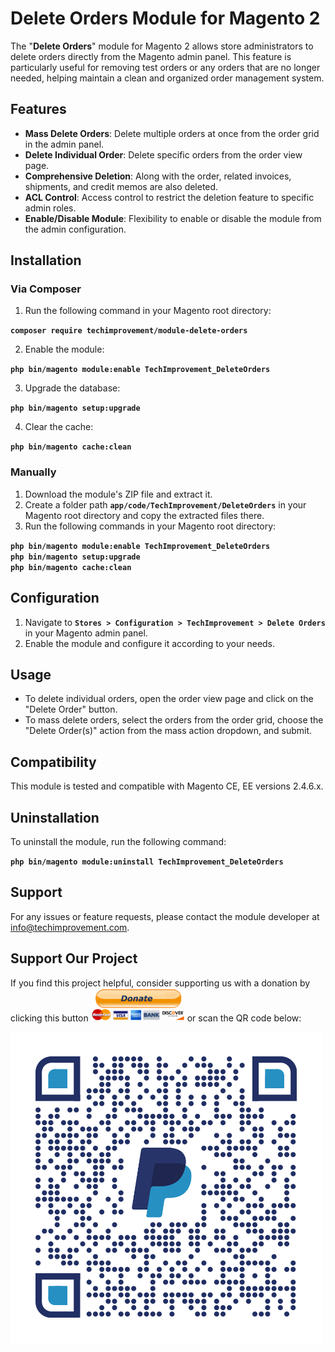 <h1><strong>Delete Orders Module for Magento 2</strong></h1>
<p>The "<strong>Delete Orders</strong>" module for Magento 2 allows store administrators to delete orders directly from the Magento admin panel. This feature is particularly useful for removing test orders or any orders that are no longer needed, helping maintain a clean and organized order management system.</p>
<h2>Features</h2>
<ul>
<li><strong>Mass Delete Orders</strong>: Delete multiple orders at once from the order grid in the admin panel.</li>
<li><strong>Delete Individual Order</strong>: Delete specific orders from the order view page.</li>
<li><strong>Comprehensive Deletion</strong>: Along with the order, related invoices, shipments, and credit memos are also deleted.</li>
<li><strong>ACL Control</strong>: Access control to restrict the deletion feature to specific admin roles.</li>
<li><strong>Enable/Disable Module</strong>: Flexibility to enable or disable the module from the admin configuration.</li>
</ul>
<h2><strong>Installation</strong></h2>
<h3>Via Composer</h3>
<ol>
<li>Run the following command in your Magento root directory:</li>
</ol>
<div class="dark bg-gray-950 rounded-md">
<div class="p-4 overflow-y-auto"><strong><code class="!whitespace-pre hljs language-bash">composer require techimprovement/module-delete-orders
</code></strong></div>
</div>
<ol start="2">
<li>Enable the module:</li>
</ol>
<div class="dark bg-gray-950 rounded-md">
<div class="p-4 overflow-y-auto"><strong><code class="!whitespace-pre hljs language-bash">php bin/magento module:<span class="hljs-built_in">enable</span> TechImprovement_DeleteOrders
</code></strong></div>
</div>
<ol start="3">
<li>Upgrade the database:</li>
</ol>
<div class="dark bg-gray-950 rounded-md">
<div class="p-4 overflow-y-auto"><strong><code class="!whitespace-pre hljs language-bash">php bin/magento setup:upgrade
</code></strong></div>
</div>
<ol start="4">
<li>Clear the cache:</li>
</ol>
<div class="dark bg-gray-950 rounded-md">
<div class="p-4 overflow-y-auto"><strong><code class="!whitespace-pre hljs language-bash">php bin/magento cache:clean
</code></strong></div>
</div>
<h3>Manually</h3>
<ol>
<li>Download the module's ZIP file and extract it.</li>
<li>Create a folder path <strong><code>app/code/TechImprovement/DeleteOrders</code></strong> in your Magento root directory and copy the extracted files there.</li>
<li>Run the following commands in your Magento root directory:</li>
</ol>
<div class="dark bg-gray-950 rounded-md">
<div class="p-4 overflow-y-auto"><strong><code class="!whitespace-pre hljs language-bash">php bin/magento module:<span class="hljs-built_in">enable</span> TechImprovement_DeleteOrders
</code></strong></div>
<div class="p-4 overflow-y-auto"><strong><code class="!whitespace-pre hljs language-bash">php bin/magento setup:upgrade
</code></strong></div>
<div class="p-4 overflow-y-auto"><strong><code class="!whitespace-pre hljs language-bash">php bin/magento cache:clean
</code></strong></div>
</div>
<h2><strong>Configuration</strong></h2>
<ol>
<li>Navigate to <code><strong>Stores &gt; Configuration &gt; TechImprovement &gt; Delete Orders</strong></code> in your Magento admin panel.</li>
<li>Enable the module and configure it according to your needs.</li>
</ol>
<h2><strong>Usage</strong></h2>
<ul>
<li>To delete individual orders, open the order view page and click on the "Delete Order" button.</li>
<li>To mass delete orders, select the orders from the order grid, choose the "Delete Order(s)" action from the mass action dropdown, and submit.</li>
</ul>
<h2><strong>Compatibility</strong></h2>
<p>This module is tested and compatible with Magento CE, EE versions 2.4.6.x.</p>
<h2><strong>Uninstallation</strong></h2>
<p>To uninstall the module, run the following command:</p>
<div class="dark bg-gray-950 rounded-md">
<div class="p-4 overflow-y-auto"><strong><code class="!whitespace-pre hljs language-bash">php bin/magento module:uninstall TechImprovement_DeleteOrders
</code></strong></div>
</div>
<h2><strong>Support</strong></h2>
<p>For any issues or feature requests, please contact the module developer at <a title="info@techimprovement.com" href="mailto:info@techimprovement.com">info@techimprovement.com</a>.</p>

## Support Our Project

<p>If you find this project helpful, consider supporting us with a donation by clicking this button <a href="https://paypal.me/AnduelHoxha?country.x=US&locale.x=en_US"><img width="150" src="Donate-button.png"></a> or scan the QR code below:</p>

![Donate QR Code](qrcode.png)
